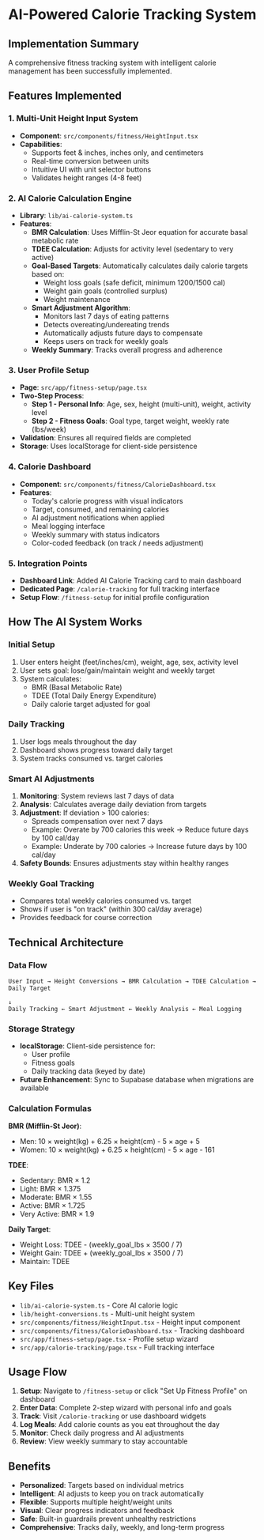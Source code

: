 # AI-Powered Calorie Tracking System

## Implementation Summary

A comprehensive fitness tracking system with intelligent calorie management has been successfully implemented.

## Features Implemented

### 1. Multi-Unit Height Input System
- **Component**: `src/components/fitness/HeightInput.tsx`
- **Capabilities**:
  - Supports feet & inches, inches only, and centimeters
  - Real-time conversion between units
  - Intuitive UI with unit selector buttons
  - Validates height ranges (4-8 feet)

### 2. AI Calorie Calculation Engine
- **Library**: `lib/ai-calorie-system.ts`
- **Features**:
  - **BMR Calculation**: Uses Mifflin-St Jeor equation for accurate basal metabolic rate
  - **TDEE Calculation**: Adjusts for activity level (sedentary to very active)
  - **Goal-Based Targets**: Automatically calculates daily calorie targets based on:
    - Weight loss goals (safe deficit, minimum 1200/1500 cal)
    - Weight gain goals (controlled surplus)
    - Weight maintenance
  - **Smart Adjustment Algorithm**:
    - Monitors last 7 days of eating patterns
    - Detects overeating/undereating trends
    - Automatically adjusts future days to compensate
    - Keeps users on track for weekly goals
  - **Weekly Summary**: Tracks overall progress and adherence

### 3. User Profile Setup
- **Page**: `src/app/fitness-setup/page.tsx`
- **Two-Step Process**:
  - **Step 1 - Personal Info**: Age, sex, height (multi-unit), weight, activity level
  - **Step 2 - Fitness Goals**: Goal type, target weight, weekly rate (lbs/week)
- **Validation**: Ensures all required fields are completed
- **Storage**: Uses localStorage for client-side persistence

### 4. Calorie Dashboard
- **Component**: `src/components/fitness/CalorieDashboard.tsx`
- **Features**:
  - Today's calorie progress with visual indicators
  - Target, consumed, and remaining calories
  - AI adjustment notifications when applied
  - Meal logging interface
  - Weekly summary with status indicators
  - Color-coded feedback (on track / needs adjustment)

### 5. Integration Points
- **Dashboard Link**: Added AI Calorie Tracking card to main dashboard
- **Dedicated Page**: `/calorie-tracking` for full tracking interface
- **Setup Flow**: `/fitness-setup` for initial profile configuration

## How The AI System Works

### Initial Setup
1. User enters height (feet/inches/cm), weight, age, sex, activity level
2. User sets goal: lose/gain/maintain weight and weekly target
3. System calculates:
   - BMR (Basal Metabolic Rate)
   - TDEE (Total Daily Energy Expenditure)  
   - Daily calorie target adjusted for goal

### Daily Tracking
1. User logs meals throughout the day
2. Dashboard shows progress toward daily target
3. System tracks consumed vs. target calories

### Smart AI Adjustments
1. **Monitoring**: System reviews last 7 days of data
2. **Analysis**: Calculates average daily deviation from targets
3. **Adjustment**: If deviation > 100 calories:
   - Spreads compensation over next 7 days
   - Example: Overate by 700 calories this week → Reduce future days by 100 cal/day
   - Example: Underate by 700 calories → Increase future days by 100 cal/day
4. **Safety Bounds**: Ensures adjustments stay within healthy ranges

### Weekly Goal Tracking
- Compares total weekly calories consumed vs. target
- Shows if user is "on track" (within 300 cal/day average)
- Provides feedback for course correction

## Technical Architecture

### Data Flow
```
User Input → Height Conversions → BMR Calculation → TDEE Calculation → Daily Target
                                                                            ↓
Daily Tracking ← Smart Adjustment ← Weekly Analysis ← Meal Logging
```

### Storage Strategy
- **localStorage**: Client-side persistence for:
  - User profile
  - Fitness goals
  - Daily tracking data (keyed by date)
- **Future Enhancement**: Sync to Supabase database when migrations are available

### Calculation Formulas

**BMR (Mifflin-St Jeor)**:
- Men: 10 × weight(kg) + 6.25 × height(cm) - 5 × age + 5
- Women: 10 × weight(kg) + 6.25 × height(cm) - 5 × age - 161

**TDEE**:
- Sedentary: BMR × 1.2
- Light: BMR × 1.375
- Moderate: BMR × 1.55
- Active: BMR × 1.725
- Very Active: BMR × 1.9

**Daily Target**:
- Weight Loss: TDEE - (weekly_goal_lbs × 3500 / 7)
- Weight Gain: TDEE + (weekly_goal_lbs × 3500 / 7)
- Maintain: TDEE

## Key Files

- `lib/ai-calorie-system.ts` - Core AI calorie logic
- `lib/height-conversions.ts` - Multi-unit height system
- `src/components/fitness/HeightInput.tsx` - Height input component
- `src/components/fitness/CalorieDashboard.tsx` - Tracking dashboard
- `src/app/fitness-setup/page.tsx` - Profile setup wizard
- `src/app/calorie-tracking/page.tsx` - Full tracking interface

## Usage Flow

1. **Setup**: Navigate to `/fitness-setup` or click "Set Up Fitness Profile" on dashboard
2. **Enter Data**: Complete 2-step wizard with personal info and goals
3. **Track**: Visit `/calorie-tracking` or use dashboard widgets
4. **Log Meals**: Add calorie counts as you eat throughout the day
5. **Monitor**: Check daily progress and AI adjustments
6. **Review**: View weekly summary to stay accountable

## Benefits

- **Personalized**: Targets based on individual metrics
- **Intelligent**: AI adjusts to keep you on track automatically
- **Flexible**: Supports multiple height/weight units
- **Visual**: Clear progress indicators and feedback
- **Safe**: Built-in guardrails prevent unhealthy restrictions
- **Comprehensive**: Tracks daily, weekly, and long-term progress
